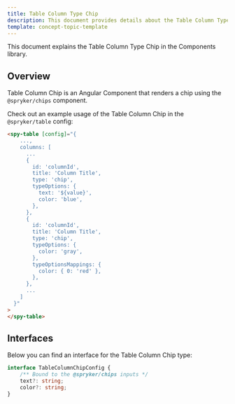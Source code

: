 ```yaml
---
title: Table Column Type Chip
description: This document provides details about the Table Column Type Chip in the Components Library.
template: concept-topic-template
---
```


This document explains the Table Column Type Chip in the Components library.

## Overview

Table Column Chip is an Angular Component that renders a chip using the `@spryker/chips` component.

Check out an example usage of the Table Column Chip in the `@spryker/table` config:

```html
<spy-table [config]="{
    ...,
    columns: [
      ...
      {
        id: 'columnId',
        title: 'Column Title',
        type: 'chip',
        typeOptions: {
          text: '${value}',
          color: 'blue',
        },
      },
      {
        id: 'columnId',
        title: 'Column Title',
        type: 'chip',
        typeOptions: {
          color: 'gray',
        },
        typeOptionsMappings: {
          color: { 0: 'red' },
        },
      },
      ...
    ]
  }"
>
</spy-table>
```

## Interfaces

Below you can find an interface for the Table Column Chip type:

```ts
interface TableColumnChipConfig {
    /** Bound to the @spryker/chips inputs */
    text?: string;
    color?: string;
}
```
